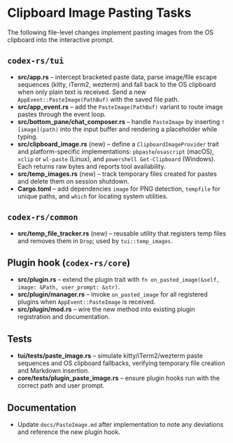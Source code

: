 # Clipboard Image Pasting Tasks

The following file-level changes implement pasting images from the OS clipboard into the interactive prompt.

## `codex-rs/tui`

- **src/app.rs** – intercept bracketed paste data, parse image/file escape sequences (kitty, iTerm2, wezterm) and fall back to the OS clipboard when only plain text is received. Send a new `AppEvent::PasteImage(PathBuf)` with the saved file path.
- **src/app_event.rs** – add the `PasteImage(PathBuf)` variant to route image pastes through the event loop.
- **src/bottom_pane/chat_composer.rs** – handle `PasteImage` by inserting `![image](path)` into the input buffer and rendering a placeholder while typing.
- **src/clipboard_image.rs** (new) – define a `ClipboardImageProvider` trait and platform-specific implementations: `pbpaste`/`osascript` (macOS), `xclip` or `wl-paste` (Linux), and `powershell Get-Clipboard` (Windows). Each returns raw bytes and reports tool availability.
- **src/temp_images.rs** (new) – track temporary files created for pastes and delete them on session shutdown.
- **Cargo.toml** – add dependencies `image` for PNG detection, `tempfile` for unique paths, and `which` for locating system utilities.

## `codex-rs/common`

- **src/temp_file_tracker.rs** (new) – reusable utility that registers temp files and removes them in `Drop`; used by `tui::temp_images`.

## Plugin hook (`codex-rs/core`)

- **src/plugin.rs** – extend the plugin trait with `fn on_pasted_image(&self, image: &Path, user_prompt: &str)`.
- **src/plugin/manager.rs** – invoke `on_pasted_image` for all registered plugins when `AppEvent::PasteImage` is received.
- **src/plugin/mod.rs** – wire the new method into existing plugin registration and documentation.

## Tests

- **tui/tests/paste_image.rs** – simulate kitty/iTerm2/wezterm paste sequences and OS clipboard fallbacks, verifying temporary file creation and Markdown insertion.
- **core/tests/plugin_paste_image.rs** – ensure plugin hooks run with the correct path and user prompt.

## Documentation

- Update `docs/PasteImage.md` after implementation to note any deviations and reference the new plugin hook.
